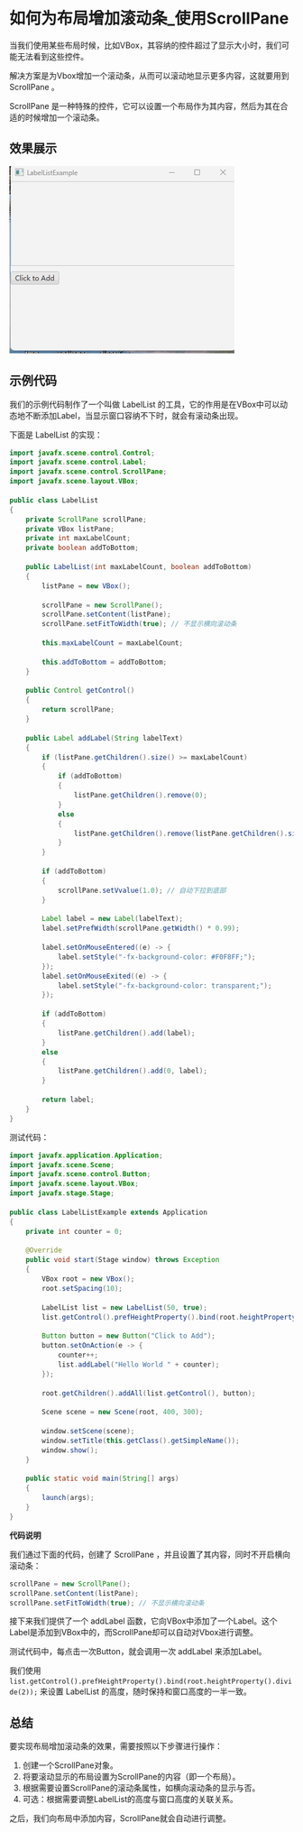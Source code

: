 # 如何为布局增加滚动条_使用ScrollPane

当我们使用某些布局时候，比如VBox，其容纳的控件超过了显示大小时，我们可能无法看到这些控件。

解决方案是为Vbox增加一个滚动条，从而可以滚动地显示更多内容，这就要用到 ScrollPane 。

ScrollPane 是一种特殊的控件，它可以设置一个布局作为其内容，然后为其在合适的时候增加一个滚动条。

## 效果展示

![](./pic/ScrollPaneExample.gif)

## 示例代码

我们的示例代码制作了一个叫做 LabelList 的工具，它的作用是在VBox中可以动态地不断添加Label，当显示窗口容纳不下时，就会有滚动条出现。

下面是 LabelList 的实现：

```java
import javafx.scene.control.Control;
import javafx.scene.control.Label;
import javafx.scene.control.ScrollPane;
import javafx.scene.layout.VBox;

public class LabelList
{
    private ScrollPane scrollPane;
    private VBox listPane;
    private int maxLabelCount;
    private boolean addToBottom;

    public LabelList(int maxLabelCount, boolean addToBottom)
    {
        listPane = new VBox();

        scrollPane = new ScrollPane();
        scrollPane.setContent(listPane);
        scrollPane.setFitToWidth(true); // 不显示横向滚动条

        this.maxLabelCount = maxLabelCount;

        this.addToBottom = addToBottom;
    }

    public Control getControl()
    {
        return scrollPane;
    }

    public Label addLabel(String labelText)
    {
        if (listPane.getChildren().size() >= maxLabelCount)
        {
            if (addToBottom)
            {
                listPane.getChildren().remove(0);
            }
            else
            {
                listPane.getChildren().remove(listPane.getChildren().size() - 1);
            }
        }

        if (addToBottom)
        {
            scrollPane.setVvalue(1.0); // 自动下拉到底部
        }

        Label label = new Label(labelText);
        label.setPrefWidth(scrollPane.getWidth() * 0.99);

        label.setOnMouseEntered((e) -> {
            label.setStyle("-fx-background-color: #F0F8FF;");
        });
        label.setOnMouseExited((e) -> {
            label.setStyle("-fx-background-color: transparent;");
        });

        if (addToBottom)
        {
            listPane.getChildren().add(label);
        }
        else
        {
            listPane.getChildren().add(0, label);
        }

        return label;
    }
}
```

测试代码：
```java
import javafx.application.Application;
import javafx.scene.Scene;
import javafx.scene.control.Button;
import javafx.scene.layout.VBox;
import javafx.stage.Stage;

public class LabelListExample extends Application
{
    private int counter = 0;

    @Override
    public void start(Stage window) throws Exception
    {
        VBox root = new VBox();
        root.setSpacing(10);

        LabelList list = new LabelList(50, true);
        list.getControl().prefHeightProperty().bind(root.heightProperty().divide(2));

        Button button = new Button("Click to Add");
        button.setOnAction(e -> {
            counter++;
            list.addLabel("Hello World " + counter);
        });

        root.getChildren().addAll(list.getControl(), button);

        Scene scene = new Scene(root, 400, 300);

        window.setScene(scene);
        window.setTitle(this.getClass().getSimpleName());
        window.show();
    }

    public static void main(String[] args)
    {
        launch(args);
    }
}
```

**代码说明**

我们通过下面的代码，创建了 ScrollPane ，并且设置了其内容，同时不开启横向滚动条：
```java
scrollPane = new ScrollPane();
scrollPane.setContent(listPane);
scrollPane.setFitToWidth(true); // 不显示横向滚动条
```

接下来我们提供了一个 addLabel 函数，它向VBox中添加了一个Label。这个Label是添加到VBox中的，而ScrollPane却可以自动对Vbox进行调整。

测试代码中，每点击一次Button，就会调用一次 addLabel 来添加Label。

我们使用 `list.getControl().prefHeightProperty().bind(root.heightProperty().divide(2));` 来设置 LabelList 的高度，随时保持和窗口高度的一半一致。

## 总结

要实现布局增加滚动条的效果，需要按照以下步骤进行操作：

1. 创建一个ScrollPane对象。
2. 将要滚动显示的布局设置为ScrollPane的内容（即一个布局）。
3. 根据需要设置ScrollPane的滚动条属性，如横向滚动条的显示与否。
4. 可选：根据需要调整LabelList的高度与窗口高度的关联关系。

之后，我们向布局中添加内容，ScrollPane就会自动进行调整。